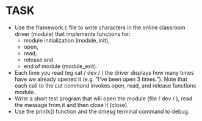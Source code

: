 # TASK
- Use the framework.c file to write characters in the online classroom
driver (module) that implements functions for:
  - module initialization (module_init),
  - open,
  - read,
  - release and
  - end of module (module_exit).
- Each time you read (eg cat / dev / <module name>) the driver displays
how many times have we already opened it (e.g. "I've been open 3 times."). Note that
each call to the cat command invokes open, read, and release functions
module.
- Write a short test program that will open the module (file / dev / <name
module>), read the message from it and then close it (close).
- Use the printk() function and the dmesg terminal command to debug.
